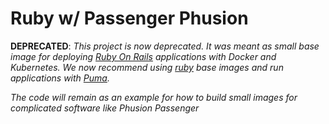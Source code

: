 Ruby w/ Passenger Phusion
=========================

**DEPRECATED**: *This project is now deprecated. It was meant as small
base image for deploying [Ruby On Rails](https://rubyonrails.org)
applications with Docker and Kubernetes. We now recommend using
[ruby](https://hub.docker.com/_/ruby) base images and run applications
with [Puma](https://puma.io).*

*The code will remain as an example for how to build small images for
complicated software like Phusion Passenger*
